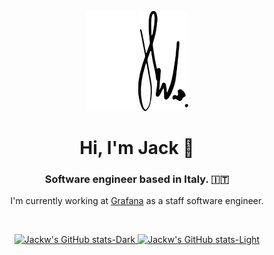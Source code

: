 <p align="center">
<img width="80px" src="./jbw-dark.svg#gh-dark-mode-only" />
<img width="80px" src="./jbw-light.svg#gh-light-mode-only" /> 
</p>

<h1 align="center">Hi, I'm Jack 👋</h1>
<h3 align="center">Software engineer based in Italy. 🇮🇹</h3>

<p align="center">I'm currently working at <a href="https://grafana.com">Grafana</a> as a staff software engineer.</p>
<br />
<p align="center">
  <a href="https://github.com/anuraghazra/github-readme-stats#gh-dark-mode-only">
    <img src="https://github-readme-stats.vercel.app/api?username=jackw&hide_border=true&rank_icon=percentile&theme=github_dark#gh-dark-mode-only" alt="Jackw's GitHub stats-Dark" />
  </a>
  <a href="https://github.com/anuraghazra/github-readme-stats#gh-light-mode-only">
    <img src="https://github-readme-stats.vercel.app/api?username=jackw&hide_border=true&rank_icon=percentile&theme=default#gh-light-mode-only" alt="Jackw's GitHub stats-Light" />
  </a>  
</p>
